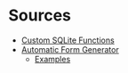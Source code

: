 # Sources
- [Custom SQLite Functions](https://stackoverflow.com/questions/172735/create-use-user-defined-functions-in-system-data-sqlite)
- [Automatic Form Generator](https://github.com/meziantou/Meziantou.Framework/tree/ee664b6cf25ab0ae70ceaee55fcd3ef77c30dc4d/src/Meziantou.AspNetCore.Components)
  - [Examples](https://www.meziantou.net/automatically-generate-a-form-from-an-object-in-blazor.htm)
